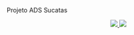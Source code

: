 Projeto ADS Sucatas
<div align="center">
  <a href="https://github.com/Machinez77">
  <img src="https://i.imgur.com/kOrTF5C.gif"/>
  <img src="https://i.imgur.com/tOoExda.png"/>
</div>

